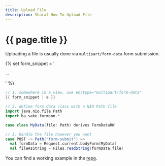 ```yaml
---
title: Upload File
description: Sharaf How To Upload File
---
```


# {{ page.title }}

Uploading a file is usually done via `multipart/form-data` form submission.  

{%
set form_snippet = '<form action="/form-submit" method="POST" enctype="multipart/form-data">
...
</form>'
%}

```scala
// 1. somewhere in a view, use enctype="multipart/form-data"
{{ form_snippet | e }}

// 2. define form data class with a NIO Path file
import java.nio.file.Path
import ba.sake.formson.*

case class MyData(file: Path) derives FormDataRW

// 3. handle the file however you want
case POST -> Path("form-submit") =>
  val formData = Request.current.bodyForm[MyData]
  val fileAsString = Files.readString(formData.file)
```

You can find a working example in the [repo]({{site.data.project.gh.sourcesUrl}}/examples/fullstack).
